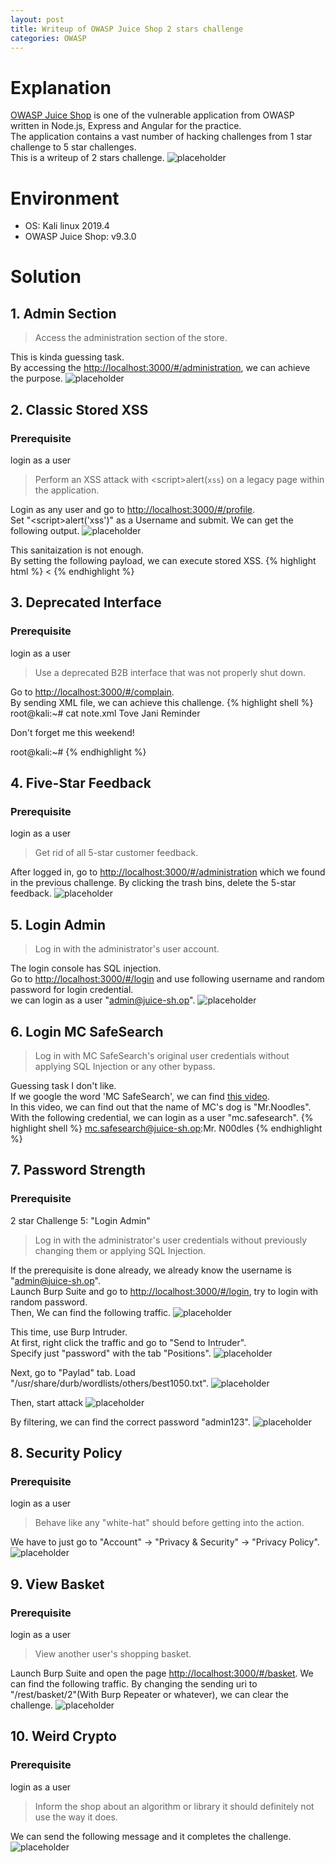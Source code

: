 ```yaml
---
layout: post
title: Writeup of OWASP Juice Shop 2 stars challenge
categories: OWASP
---
```


# Explanation
<a href="https://www2.owasp.org/www-project-juice-shop/">OWASP Juice Shop</a> is one of the vulnerable application from OWASP written in Node.js, Express and Angular for the practice.<br>
The application contains a vast number of hacking challenges from 1 star challenge to 5 star challenges.<br>
This is a writeup of 2 stars challenge.
![placeholder](https://inar1.github.io/public/images/2019-12-14/2019-12-14-13-17-30.png)

# Environment
* OS: Kali linux 2019.4
* OWASP Juice Shop: v9.3.0

# Solution

## 1. Admin Section

> Access the administration section of the store.

This is kinda guessing task.<br>
By accessing the <a href="http://localhost:3000/#/administration">http://localhost:3000/#/administration</a>, we can achieve the purpose.
![placeholder](https://inar1.github.io/public/images/2019-12-14/2019-12-14-14-01-29.png)


## 2. Classic Stored XSS
### Prerequisite
login as a user

> Perform an XSS attack with &lt;script>alert(`xss`)</script> on a legacy page within the application.

Login as any user and go to <a href="http://localhost:3000/#/profile">http://localhost:3000/#/profile</a>.<br>
Set "&lt;script>alert('xss')</script>" as a Username and submit. We can get the following output.
![placeholder](https://inar1.github.io/public/images/2019-12-14/2019-12-14-11-38-16.png)

This sanitaization is not enough.<br>
By setting the following payload, we can execute stored XSS.
{% highlight html %}
<<script>ascript>alert('xss')</script>
{% endhighlight %}


## 3. Deprecated Interface
### Prerequisite
login as a user

> Use a deprecated B2B interface that was not properly shut down.

Go to <a href="http://localhost:3000/#/complain">http://localhost:3000/#/complain</a>.<br>
By sending XML file, we can achieve this challenge.
{% highlight shell %}
root@kali:~# cat note.xml 
<note nighteye="disabled">
<to>Tove</to>
<from>Jani</from>
<heading>Reminder</heading>
<body>Don't forget me this weekend!</body>
</note>

root@kali:~# 
{% endhighlight %}


## 4. Five-Star Feedback
### Prerequisite
login as a user

> Get rid of all 5-star customer feedback.

After logged in, go to <a href="http://localhost:3000/#/administration">http://localhost:3000/#/administration</a> which we found in the previous challenge.
By clicking the trash bins, delete the 5-star feedback.
![placeholder](https://inar1.github.io/public/images/2019-12-14/2019-12-14-14-05-25.png)


## 5. Login Admin

> Log in with the administrator's user account.

The login console has SQL injection.<br>
Go to <a href="http://localhost:3000/#/login">http://localhost:3000/#/login</a> and use following username and random password for login credential.<br>
we can login as a user "admin@juice-sh.op".
![placeholder](https://inar1.github.io/public/images/2019-12-14/2019-12-14-14-07-06.png)


## 6.  Login MC SafeSearch

> Log in with MC SafeSearch's original user credentials without applying SQL Injection or any other bypass.

Guessing task I don't like.<br>
If we google the word 'MC SafeSearch', we can find <a href="https://imvdb.com/video/mc-safesearch/protect-ya-passwordz">this video</a>.<br>
In this video, we can find out that the name of MC's dog is "Mr.Noodles".<br>
With the following credential, we can login as a user "mc.safesearch".
{% highlight shell %}
mc.safesearch@juice-sh.op:Mr. N00dles
{% endhighlight %}


## 7. Password Strength
### Prerequisite
2 star Challenge 5: "Login Admin"

> Log in with the administrator's user credentials without previously changing them or applying SQL Injection.

If the prerequisite is done already, we already know the username is "admin@juice-sh.op".<br>
Launch Burp Suite and go to <a href="http://localhost:3000/#/login">http://localhost:3000/#/login</a>, try to login with random password.<br>
Then, We can find the following traffic.
![placeholder](https://inar1.github.io/public/images/2019-12-14/2019-12-14-13-38-46.png)

This time, use Burp Intruder.<br>
At first, right click the traffic and go to "Send to Intruder".<br>
Specify just "password" with the tab "Positions".
![placeholder](https://inar1.github.io/public/images/2019-12-14/2019-12-14-13-40-42.png)

Next, go to "Paylad" tab. Load "/usr/share/durb/wordlists/others/best1050.txt".
![placeholder](https://inar1.github.io/public/images/2019-12-14/2019-12-14-13-45-27.png)

Then, start attack
![placeholder](https://inar1.github.io/public/images/2019-12-14/2019-12-14-13-49-48.png)

By filtering, we can find the correct password "admin123".
![placeholder](https://inar1.github.io/public/images/2019-12-14/2019-12-14-13-58-08.png)


## 8. Security Policy
### Prerequisite
login as a user

> Behave like any "white-hat" should before getting into the action.

We have to just go to "Account" -> "Privacy & Security" -> "Privacy Policy".
![placeholder](https://inar1.github.io/public/images/2019-12-14/2019-12-14-13-55-10.png)


## 9. View Basket
### Prerequisite
login as a user

> View another user's shopping basket.

Launch Burp Suite and open the page <a href="http://localhost:3000/#/basket">http://localhost:3000/#/basket</a>.
We can find the following traffic. By changing the sending uri to "/rest/basket/2"(With Burp Repeater or whatever), we can clear the challenge.
![placeholder](https://inar1.github.io/public/images/2019-12-14/2019-12-14-02-59-16.png)


## 10. Weird Crypto
### Prerequisite
login as a user

> Inform the shop about an algorithm or library it should definitely not use the way it does.

We can send the following message and it completes the challenge.
![placeholder](https://inar1.github.io/public/images/2019-12-14/2019-12-14-13-13-39.png)
